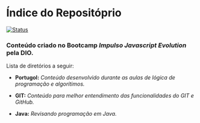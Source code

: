 ﻿# Índice do Repositóprio
[![Status](https://github.com/odantonio/Javascript-Bootcamp/blob/main/status-andamento.png?branch=main)](https://github.com/odantonio/Javascript-Bootcamp/blob/main/status-andamento.png)
 
### Conteúdo criado no Bootcamp _Impulso Javascript Evolution_ pela DIO.

Lista de diretórios a seguir:



* **Portugol:** 
	*Conteúdo desenvolvido durante as aulas de lógica de programação e algorítimos.*
	>
* **GIT:** 
	*Conteúdo para melhor entendimento das funcionalidades do GIT e GitHub.*
	>
* **Java:**
	*Revisando programação em Java.*